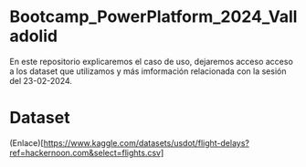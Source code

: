 # Bootcamp_PowerPlatform_2024_Valladolid

En este repositorio explicaremos el caso de uso, dejaremos acceso acceso a los dataset que utilizamos y más imformación relacionada con la sesión del 23-02-2024. 


# Dataset 

(Enlace)[https://www.kaggle.com/datasets/usdot/flight-delays?ref=hackernoon.com&select=flights.csv]
